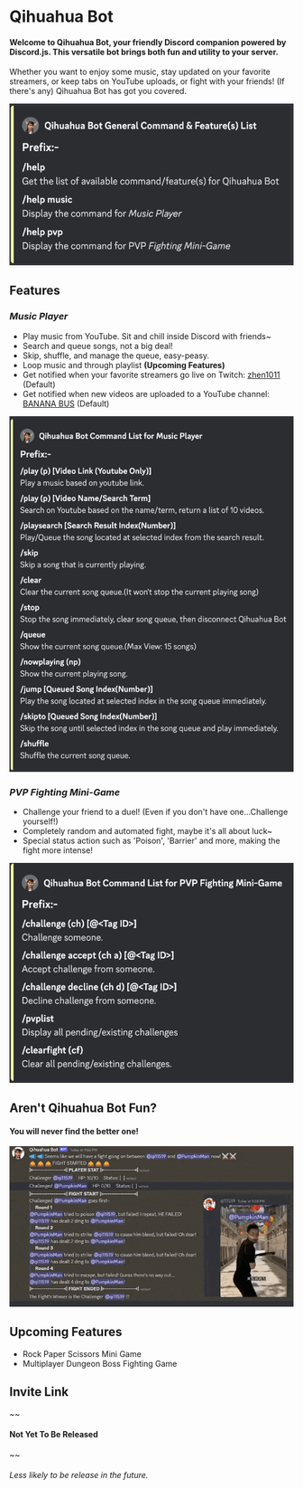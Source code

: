 <h1>Qihuahua Bot</h1>

<h4>Welcome to Qihuahua Bot, your friendly Discord companion powered by Discord.js. This versatile bot brings both fun and utility to your server.  </h4>
Whether you want to enjoy some music, stay updated on your favorite streamers, or keep tabs on YouTube uploads, or fight with your friends! (If there's any) Qihuahua Bot has got you covered.

![image](images/general_help.png)

<h2>Features</h2>

<i><h3>Music Player</h3></i>
- Play music from YouTube. Sit and chill inside Discord with friends~
- Search and queue songs, not a big deal!
- Skip, shuffle, and manage the queue, easy-peasy.
- Loop music and through playlist <b>(Upcoming Features)</b>
- Get notified when your favorite streamers go live on Twitch: [zhen1011](https://www.twitch.tv/zhen1011) (Default)
- Get notified when new videos are uploaded to a YouTube channel: [BANANA BUS](https://www.youtube.com/@BananaBus0313) (Default)

![image](images/music_help.png)


<i><h3>PVP Fighting Mini-Game</h3></i>
- Challenge your friend to a duel! (Even if you don't have one...Challenge yourself!)
- Completely random and automated fight, maybe it's all about luck~
- Special status action such as 'Poison', 'Barrier' and more, making the fight more intense!

![image](images/pvp_help.png)


<h2>Aren't Qihuahua Bot Fun?</h2>
<h4>You will never find the better one!</h4>

![image](images/shion_all_miss.gif)

<h2>Upcoming Features</h2>

- Rock Paper Scissors Mini Game
- Multiplayer Dungeon Boss Fighting Game

<h2>Invite Link</h2>
 ~~<h4>Not Yet To Be Released</h4>~~ 
 <h6>Less likely to be release in the future.</h6>
